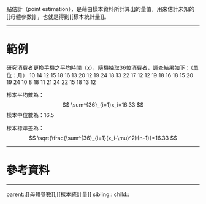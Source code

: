 點估計（point estimation），是藉由樣本資料所計算出的量值，用來估計未知的[[母體參數]]
，也就是得到[[樣本統計量]]。
- - -
# 範例
研究消費者更換手機之平均時間（$x$），隨機抽取36位消費者，調查結果如下：（單位：月）
10 14 12 15 18 16 13 20 12 19 24 18
13 22 17 12 12 19 18 16 18 15 20 19
24 10 8 18 11 21 24 22 15 18 13 12

樣本平均數為：
$$
\sum^{36}_{i=1}x_i=16.33
$$
樣本中位數為：$16.5$

樣本標準差為：
$$
\sqrt{\frac{\sum^{36}_{i=1}(x_i-\mu)^2}{n-1}}=16.33
$$
- - -
# 參考資料

- - -
parent::[[母體參數]],[[樣本統計量]]
sibling::
child::